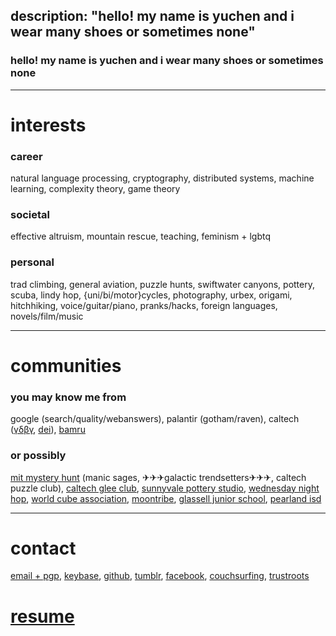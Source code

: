 description: "hello! my name is yuchen and i wear many shoes or sometimes none"
---

### hello! my name is yuchen and i wear many shoes or sometimes none

---

# interests

### career

natural language processing, cryptography, distributed systems, machine learning, complexity theory, game theory

### societal

effective altruism, mountain rescue, teaching, feminism + lgbtq

### personal

trad climbing, general aviation, puzzle hunts, swiftwater canyons, pottery, scuba, lindy hop, {uni/bi/motor}cycles, photography, urbex, origami, hitchhiking, voice/guitar/piano, pranks/hacks, foreign languages, novels/film/music

---

# communities

### you may know me from

google (search/quality/webanswers), palantir (gotham/raven), caltech ([&gamma;&delta;&beta;&gamma;](https://www.gdbg.org), [dei](https://www.ucolick.org/~sla/dei)), [bamru](https://bamru.org)

### or possibly

[mit mystery hunt](https://www.mit.edu/~puzzle) (manic sages, ✈✈✈galactic trendsetters✈✈✈, caltech puzzle club), [caltech glee club](https://pva.caltech.edu/music/gleeclub), [sunnyvale pottery studio](https://www.friendsofthesunnyvalepotterystudio.org), [wednesday night hop](https://wednesdaynighthop.com), [world cube association](https://www.worldcubeassociation.org), [moontribe](https://www.moontribe.org), [glassell junior school](https://www.mfah.org/visit/glassell-junior-school), [pearland isd](https://www.pearlandisd.org)

---

# contact

[email + pgp](4A60D50B6D5A3DF125EFC2D3CF8D8EEE47BA4D69.asc), [keybase](https://keybase.io/lyc), [github](https://github.com/yuchennil), [tumblr](https://cocoaorca.com), [facebook](https://www.facebook.com/yuchennil), [couchsurfing](https://www.couchsurfing.com/people/yuchennil), [trustroots](https://www.trustroots.org/profile/lyc)

# [resume](resume_yuchen_lin.pdf)
